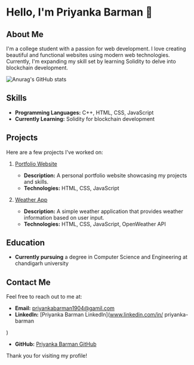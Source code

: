 # Hello, I'm Priyanka Barman 👋

## About Me

I'm a college student with a passion for web development. I love creating beautiful and functional websites using modern web technologies. Currently, I'm expanding my skill set by learning Solidity to delve into blockchain development.

![Anurag's GitHub stats](https://github-readme-stats.vercel.app/api?username=anuraghazra&show_icons=true&theme=radical)
## Skills

- **Programming Languages:** C++, HTML, CSS, JavaScript
- **Currently Learning:** Solidity for blockchain development

## Projects

Here are a few projects I've worked on:

1. [Portfolio Website](https://barmanpriyanka.github.io/portfolio-website/)
   - **Description:** A personal portfolio website showcasing my projects and skills.
   - **Technologies:** HTML, CSS, JavaScript

2. [Weather App](https://barmanpriyanka.github.io/weather-API/)
   - **Description:** A simple weather application that provides weather information based on user input.
   - **Technologies:** HTML, CSS, JavaScript, OpenWeather API


## Education

- **Currently pursuing** a degree in Computer Science and Engineering at chandigarh university

## Contact Me

Feel free to reach out to me at:

- **Email:** priyankabarman1904@gamil.com
- **LinkedIn:** [Priyanka Barman LinkedIn](www.linkedin.com/in/
priyanka-barman

)
- **GitHub:** [Priyanka Barman GitHub](https://github.com/Barmanpriyanka)

Thank you for visiting my profile!
